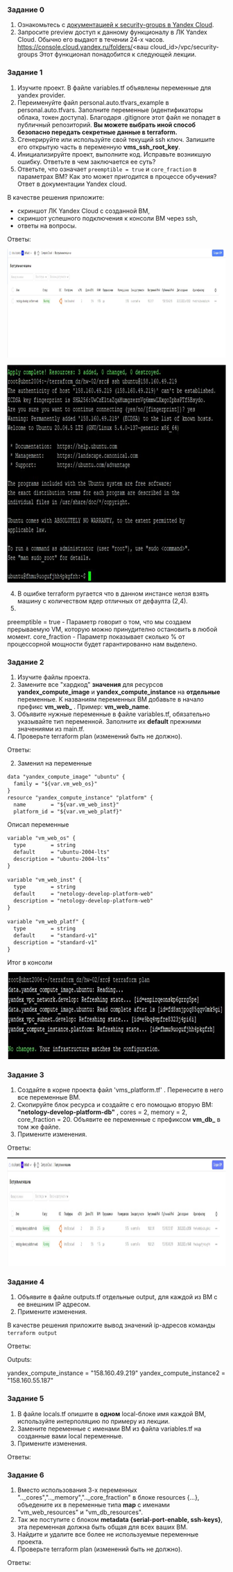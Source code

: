 ### Задание 0

1. Ознакомьтесь с [документацией к security-groups в Yandex Cloud](https://cloud.yandex.ru/docs/vpc/concepts/security-groups?from=int-console-help-center-or-nav).
2. Запросите preview доступ к данному функционалу в ЛК Yandex Cloud. Обычно его выдают в течении 24-х часов.
https://console.cloud.yandex.ru/folders/<ваш cloud_id>/vpc/security-groups
Этот функционал понадобится к следующей лекции. 


### Задание 1

1. Изучите проект. В файле variables.tf объявлены переменные для yandex provider.
2. Переименуйте файл personal.auto.tfvars_example в personal.auto.tfvars. Заполните переменные (идентификаторы облака, токен доступа). Благодаря .gitignore этот файл не попадет в публичный репозиторий. **Вы можете выбрать иной способ безопасно передать секретные данные в terraform.**
3. Сгенерируйте или используйте свой текущий ssh ключ. Запишите его открытую часть в переменную **vms_ssh_root_key**.
4. Инициализируйте проект, выполните код. Исправьте возникшую ошибку. Ответьте в чем заключается ее суть?
5. Ответьте, что означает ```preemptible = true``` и ```core_fraction``` в параметрах ВМ? Как это может пригодится в процессе обучения? Ответ в документации Yandex cloud.

В качестве решения приложите:
- скриншот ЛК Yandex Cloud с созданной ВМ,
- скриншот успешного подключения к консоли ВМ через ssh,
- ответы на вопросы.

Ответы:

<p align="center">
  <img width="2400" height="250" src="./hw-02/VM.JPG">
</p>

<p align="center">
  <img width="800" height="500" src="./hw-02/ssh.JPG">
</p>


4. В ошибке terraform ругается что в данном инстансе нелзя взять машину с количеством ядер отличных от дефаулта (2,4).
5.
preemptible = true - Параметр говорит о том, что мы создаем прерываемую VM, которую можно принудително остановить в любой момент.
core_fraction - Параметр показывает сколько % от процессорной мощности будет гарантированно нам выделено.

### Задание 2

1. Изучите файлы проекта.
2. Замените все "хардкод" **значения** для ресурсов **yandex_compute_image** и **yandex_compute_instance** на **отдельные** переменные. К названиям переменных ВМ добавьте в начало префикс **vm_web_** .  Пример: **vm_web_name**.
2. Объявите нужные переменные в файле variables.tf, обязательно указывайте тип переменной. Заполните их **default** прежними значениями из main.tf. 
3. Проверьте terraform plan (изменений быть не должно). 

Ответы:

2. Заменил на переменные
```shell
data "yandex_compute_image" "ubuntu" {
  family = "${var.vm_web_os}"
}
resource "yandex_compute_instance" "platform" {
  name        = "${var.vm_web_inst}"
  platform_id = "${var.vm_web_platf}"
```
Описал переменные
```shell
variable "vm_web_os" {
  type        = string
  default     = "ubuntu-2004-lts"
  description = "ubuntu-2004-lts"
}

variable "vm_web_inst" {
  type        = string
  default     = "netology-develop-platform-web"
  description = "netology-develop-platform-web"
}

variable "vm_web_platf" {
  type        = string
  default     = "standard-v1"
  description = "standard-v1"
}
```

Итог в консоли

<p align="center">
  <img width="500" height="200" src="./hw-02/var.JPG">
</p>

### Задание 3

1. Создайте в корне проекта файл 'vms_platform.tf' . Перенесите в него все переменные ВМ.
2. Скопируйте блок ресурса и создайте с его помощью вторую ВМ: **"netology-develop-platform-db"** ,  cores  = 2, memory = 2, core_fraction = 20. Объявите ее переменные с префиксом **vm_db_** в том же файле.
3. Примените изменения.

Ответы:

<p align="center">
  <img width="2400" height="250" src="./hw-02/2vm.JPG">
</p>

### Задание 4

1. Объявите в файле outputs.tf отдельные output, для каждой из ВМ с ее внешним IP адресом.
2. Примените изменения.

В качестве решения приложите вывод значений ip-адресов команды ```terraform output```

Ответы:

Outputs:

yandex_compute_instance = "158.160.49.219"
yandex_compute_instance2 = "158.160.55.187"


### Задание 5

1. В файле locals.tf опишите в **одном** local-блоке имя каждой ВМ, используйте интерполяцию по примеру из лекции.
2. Замените переменные с именами ВМ из файла variables.tf на созданные вами local переменные.
3. Примените изменения.

Ответы:

### Задание 6

1. Вместо использования 3-х переменных  ".._cores",".._memory",".._core_fraction" в блоке  resources {...}, объедените их в переменные типа **map** с именами "vm_web_resources" и "vm_db_resources".
2. Так же поступите с блоком **metadata {serial-port-enable, ssh-keys}**, эта переменная должна быть общая для всех ваших ВМ.
3. Найдите и удалите все более не используемые переменные проекта.
4. Проверьте terraform plan (изменений быть не должно).

Ответы: